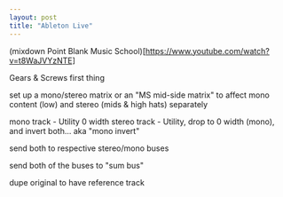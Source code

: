 ```yaml
---
layout: post
title: "Ableton Live"
---
```


(mixdown Point Blank Music School)[https://www.youtube.com/watch?v=t8WaJVYzNTE]

Gears & Screws
first thing 

set up a mono/stereo matrix or an "MS mid-side matrix" to affect mono content (low) and stereo (mids & high hats) separately



mono track - Utility 0 width
stereo track - Utility, drop to 0 width (mono), and invert both... aka "mono invert"

send both to respective stereo/mono buses

send both of the buses to "sum bus"

dupe original to have reference track


